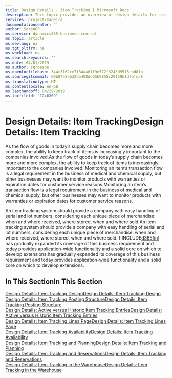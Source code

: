 ```yaml
---
title: Design Details - Item Tracking | Microsoft Docs
description: This topic provides an overview of design details for item tracking.
services: project-madeira
documentationcenter: ''
author: SorenGP
ms.service: dynamics365-business-central
ms.topic: article
ms.devlang: na
ms.tgt_pltfrm: na
ms.workload: na
ms.search.keywords: ''
ms.date: 04/01/2019
ms.author: sgroespe
ms.openlocfilehash: 344c3162ce7f84aa61f9e572f3245d9515cbd81b
ms.sourcegitcommit: 60b87e5eb32bb408dd65b9855c29159b1dfbfca8
ms.translationtype: HT
ms.contentlocale: en-GB
ms.lasthandoff: 04/29/2019
ms.locfileid: "1246369"
---
```

# <a name="design-details-item-tracking"></a><span data-ttu-id="a061d-103">Design Details: Item Tracking</span><span class="sxs-lookup"><span data-stu-id="a061d-103">Design Details: Item Tracking</span></span>
<span data-ttu-id="a061d-104">As the flow of goods in today’s supply chain becomes more and more complex, the ability to keep track of items is increasingly important to the companies involved.</span><span class="sxs-lookup"><span data-stu-id="a061d-104">As the flow of goods in today’s supply chain becomes more and more complex, the ability to keep track of items is increasingly important to the companies involved.</span></span> <span data-ttu-id="a061d-105">Monitoring an item’s transaction flow is a legal requirement in the business of medical and chemical supply, but other businesses may want to monitor products with warranties or expiration dates for customer service reasons.</span><span class="sxs-lookup"><span data-stu-id="a061d-105">Monitoring an item’s transaction flow is a legal requirement in the business of medical and chemical supply, but other businesses may want to monitor products with warranties or expiration dates for customer service reasons.</span></span>  

<span data-ttu-id="a061d-106">An item tracking system should provide a company with easy handling of serial and lot numbers, considering each unique piece of merchandise: when and where received, where stored, when and where sold.</span><span class="sxs-lookup"><span data-stu-id="a061d-106">An item tracking system should provide a company with easy handling of serial and lot numbers, considering each unique piece of merchandise: when and where received, where stored, when and where sold.</span></span> [!INCLUDE[d365fin](includes/d365fin_md.md)] <span data-ttu-id="a061d-107">has gradually expanded its coverage of this business requirement and today provides application-wide functionality and a solid core on which to develop extensions.</span><span class="sxs-lookup"><span data-stu-id="a061d-107">has gradually expanded its coverage of this business requirement and today provides application-wide functionality and a solid core on which to develop extensions.</span></span>  

## <a name="in-this-section"></a><span data-ttu-id="a061d-108">In This Section</span><span class="sxs-lookup"><span data-stu-id="a061d-108">In This Section</span></span>  
[<span data-ttu-id="a061d-109">Design Details: Item Tracking Design</span><span class="sxs-lookup"><span data-stu-id="a061d-109">Design Details: Item Tracking Design</span></span>](design-details-item-tracking-design.md)  
[<span data-ttu-id="a061d-110">Design Details: Item Tracking Posting Structure</span><span class="sxs-lookup"><span data-stu-id="a061d-110">Design Details: Item Tracking Posting Structure</span></span>](design-details-item-tracking-posting-structure.md)  
[<span data-ttu-id="a061d-111">Design Details: Active versus Historic Item Tracking Entries</span><span class="sxs-lookup"><span data-stu-id="a061d-111">Design Details: Active versus Historic Item Tracking Entries</span></span>](design-details-active-versus-historic-item-tracking-entries.md)  
[<span data-ttu-id="a061d-112">Design Details: Item Tracking Lines Page</span><span class="sxs-lookup"><span data-stu-id="a061d-112">Design Details: Item Tracking Lines Page</span></span>](design-details-item-tracking-lines-window.md)  
[<span data-ttu-id="a061d-113">Design Details: Item Tracking Availability</span><span class="sxs-lookup"><span data-stu-id="a061d-113">Design Details: Item Tracking Availability</span></span>](design-details-item-tracking-availability.md)  
[<span data-ttu-id="a061d-114">Design Details: Item Tracking and Planning</span><span class="sxs-lookup"><span data-stu-id="a061d-114">Design Details: Item Tracking and Planning</span></span>](design-details-item-tracking-and-planning.md)  
[<span data-ttu-id="a061d-115">Design Details: Item Tracking and Reservations</span><span class="sxs-lookup"><span data-stu-id="a061d-115">Design Details: Item Tracking and Reservations</span></span>](design-details-item-tracking-and-reservations.md)  
[<span data-ttu-id="a061d-116">Design Details: Item Tracking in the Warehouse</span><span class="sxs-lookup"><span data-stu-id="a061d-116">Design Details: Item Tracking in the Warehouse</span></span>](design-details-item-tracking-in-the-warehouse.md)
